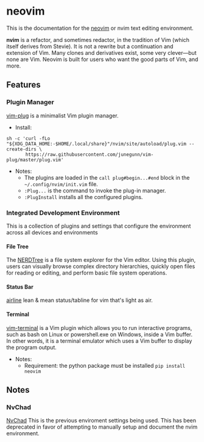 # neovim

This is the documentation for the [neovim](https://neovim.io) or nvim text editing environment.

**nvim** is a refactor, and sometimes redactor, in the tradition of Vim (which itself derives from Stevie). It is not a rewrite but a continuation and extension of Vim. Many clones and derivatives exist, some very clever—but none are Vim. Neovim is built for users who want the good parts of Vim, and more.

## Features

### Plugin Manager

[vim-plug](https://github.com/junegunn/vim-plug) is a minimalist Vim plugin 
manager.

- Install: 
```
sh -c 'curl -fLo "${XDG_DATA_HOME:-$HOME/.local/share}"/nvim/site/autoload/plug.vim --create-dirs \
       https://raw.githubusercontent.com/junegunn/vim-plug/master/plug.vim'
```
- Notes:
  - The plugins are loaded in the `call plug#begin...#end` block in the 
  `~/.config/nvim/init.vim` file.
  - `:Plug...` is the command to invoke the plug-in manager.
  - `:PlugInstall` installs all the configured plugins.

### Integrated Development Environment

This is a collection of plugins and settings that configure the environment 
across all devices and environments

#### File Tree

The [NERDTree](https://github.com/preservim/nerdtree) is a file system 
explorer for the Vim editor. Using this plugin, users can visually browse 
complex directory hierarchies, quickly open files for reading or editing, and 
perform basic file system operations.


#### Status Bar

[airline](https://github.com/vim-airline/vim-airline) lean & mean 
status/tabline for vim that's light as air.

#### Terminal

[vim-terminal](https://github.com/tc50cal/vim-terminal) is a Vim plugin which 
allows you to run interactive programs, such as bash on Linux or 
powershell.exe on Windows, inside a Vim buffer. In other words, it is a 
terminal emulator which uses a Vim buffer to display the program output.

- Notes:
  - Requirement: the python package must be installed `pip install neovim`

## Notes

### NvChad

[NvChad](https://github.com/NvChad/NvChad) This is the previous enviroment 
settings being used.  This has been deprecated in favor of attempting to 
manually setup and document the nvim environment.


